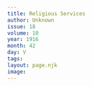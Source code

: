 ```yaml
---
title: Religious Services
author: Unknown
issue: 18
volume: 10
year: 1916
month: 42
day: V
tags:
layout: page.njk
image:
---
```



